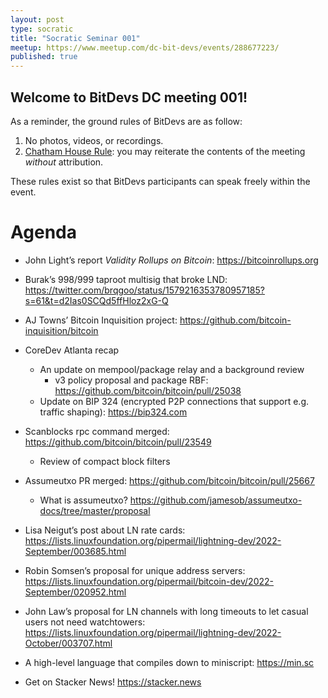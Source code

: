 ```yaml
---
layout: post
type: socratic
title: "Socratic Seminar 001"
meetup: https://www.meetup.com/dc-bit-devs/events/288677223/
published: true
---
```


## Welcome to BitDevs DC meeting 001!

As a reminder, the ground rules of BitDevs are as follow:

1. No photos, videos, or recordings.
1. [Chatham House Rule](https://en.wikipedia.org/wiki/Chatham_House_Rule): you may
   reiterate the contents of the meeting *without* attribution.

These rules exist so that BitDevs participants can speak freely
within the event.

# Agenda

- John Light’s report *Validity Rollups on Bitcoin*: <https://bitcoinrollups.org>

- Burak’s 998/999 taproot multisig that broke LND:
  <https://twitter.com/brqgoo/status/1579216353780957185?s=61&t=d2Ias0SCQd5ffHloz2xG-Q>

- AJ Towns’ Bitcoin Inquisition project: <https://github.com/bitcoin-inquisition/bitcoin>

- CoreDev Atlanta recap 
  - An update on mempool/package relay and a background review
    - v3 policy proposal and package RBF: <https://github.com/bitcoin/bitcoin/pull/25038>
  - Update on BIP 324 (encrypted P2P connections that support e.g. traffic shaping): 
    <https://bip324.com>

- Scanblocks rpc command merged: <https://github.com/bitcoin/bitcoin/pull/23549>
  - Review of compact block filters

- Assumeutxo PR merged: <https://github.com/bitcoin/bitcoin/pull/25667>
  - What is assumeutxo? <https://github.com/jamesob/assumeutxo-docs/tree/master/proposal>

- Lisa Neigut’s post about LN rate cards:
  <https://lists.linuxfoundation.org/pipermail/lightning-dev/2022-September/003685.html>

- Robin Somsen’s proposal for unique address servers:
  <https://lists.linuxfoundation.org/pipermail/bitcoin-dev/2022-September/020952.html>

- John Law’s proposal for LN channels with long timeouts to let casual users not need
  watchtowers: <https://lists.linuxfoundation.org/pipermail/lightning-dev/2022-October/003707.html>

- A high-level language that compiles down to miniscript: https://min.sc
- Get on Stacker News! <https://stacker.news>
